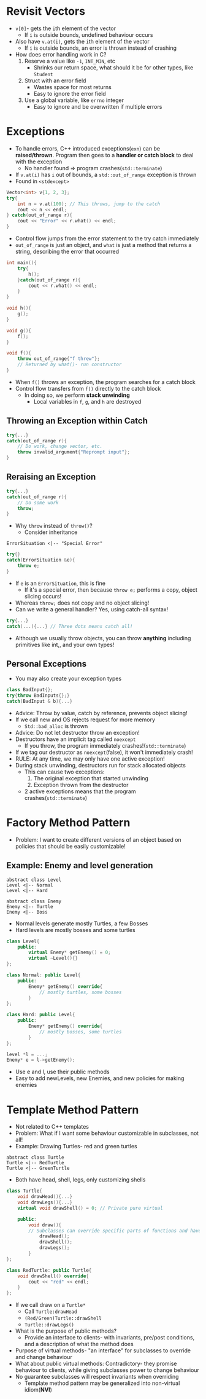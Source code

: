 # Revisit Vectors
- `v[0]`- gets the `i`th element of the vector
	- If `i` is outside bounds, undefined behaviour occurs
- Also have `v.at(i)`, gets the `i`th element of the vector
	- If `i` is outside bounds, an error is thrown instead of crashing
- How does error handling work in C?
	1. Reserve a value like `-1`, `INT_MIN`, etc
		- Shrinks our return space, what should it be for other types, like `Student`
	2. Struct with an error field
		- Wastes space for most returns
		- Easy to ignore the error field
	3. Use a global variable, like `errno` integer
		- Easy to ignore and be overwritten if multiple errors
# Exceptions
- To handle errors, C++ introduced exceptions(`exn`) can be **raised/thrown**. Program then goes to a **handler or catch block** to deal with the exception
	- No handler found => program crashes(`std::terminate`)
- If `v.at(i)` has `i` out of bounds, a `std::out_of_range` exception is thrown
- Found in `<stdexcept>`
```cpp
Vector<int> v{1, 2, 3};
try{
	int n = v.at(100); // This throws, jump to the catch
	cout << n << endl;
} catch(out_of_range r){
	cout << "Error" << r.what() << endl;
}
```
- Control flow jumps from the error statement to the try catch immediately
- `out_of_range` is just an object, and `what` is just a method that returns a string, describing the error that occurred
```cpp
int main(){
	try{
		h();
	}catch(out_of_range r){
		cout << r.what() << endl;
	}
}

void h(){
	g();
}

void g(){
	f();
}

void f(){
	throw out_of_range{"f threw"};
	// Returned by what()- run constructor
}
```
- When `f()` throws an exception, the program searches for a catch block
- Control flow transfers from `f()` directly to the catch block
	- In doing so, we perform **stack unwinding**
		- Local variables in `f`, `g`, and `h` are destroyed
## Throwing an Exception within Catch
```cpp
try{...}
catch(out_of_range r){
	// Do work, change vector, etc.
	throw invalid_argument{"Reprompt input"};
}
```
## Reraising an Exception
```cpp
try{...}
catch(out_of_range r){
	// Do some work
	throw;
}
```
- Why `throw` instead of `throw()`?
	- Consider inheritance
```plantuml
ErrorSituation <|-- "Special Error"
```
```cpp
try{}
catch(ErrorSituation &e){
	throw e;
}
```
- If `e` is an `ErrorSituation`, this is fine
	- If it's a special error, then because `throw e;` performs a copy, object slicing occurs!
- Whereas `throw;` does not copy and no object slicing!
- Can we write a general handler? Yes, using catch-all syntax!
```cpp
try{...}
catch(...){...} // Three dots means catch all!
```
- Although we usually throw objects, you can throw **anything** including primitives like int,, and your own types!
## Personal Exceptions
- You may also create your exception types
```cpp
class BadInput{};
try{throw BadInputs{};}
catch(BadInput & b){...}
```
- Advice: Throw by value, catch by reference, prevents object slicing!
- If we call new and OS rejects request for more memory
	- `Std::bad_alloc` is thrown
- Advice: Do not let destructor throw an exception!
- Destructors have an implicit tag called `noexcept`
	- If you throw, the program immediately crashes!(`std::terminate`)
- If we tag our destructor as `noexcept`(false), it won't immediately crash!
- RULE: At any time, we may only have one active exception!
- During stack unwinding, destructors run for stack allocated objects
	- This can cause two exceptions:
		1. The original exception that started unwinding
		2. Exception thrown from the destructor
	- 2 active exceptions means that the program crashes(`std::terminate`)
# Factory Method Pattern
- Problem: I want to create different versions of an object based on policies that should be easily customizable!
## Example: Enemy and level generation
```plantuml
abstract class Level
Level <|-- Normal
Level <|-- Hard

abstract class Enemy
Enemy <|-- Turtle
Enemy <|-- Boss
```
- Normal levels generate mostly Turtles, a few Bosses
- Hard levels are mostly bosses and some turtles
```cpp
class Level{
	public:
		virtual Enemy* getEnemy() = 0;
		virtual ~Level(){}
};

class Normal: public Level{
	public:
		Enemy* getEnemy() override{
			// mostly turtles, some bosses	
		}
};

class Hard: public Level{
	public:
		Enemy* getEnemy() override{
			// mostly bosses, some turtles
		}
};

level *l = ...;
Enemy* e = l->getEnemy();
```
- Use e and l, use their public methods
- Easy to add newLevels, new Enemies, and new policies for making enemies
# Template Method Pattern
- Not related to C++ templates
- Problem: What if I want some behaviour customizable in subclasses, not all!
- Example: Drawing Turtles- red and green turtles
```plantuml
abstract class Turtle
Turtle <|-- RedTurtle
Turtle <|-- GreenTurtle
```
- Both have head, shell, legs, only customizing shells
```cpp
class Turtle{
	void drawHead(){...}
	void drawLegs(){...}
	virtual void drawShell() = 0; // Private pure virtual

	public:
		void draw(){
		// Subclasses can override specific parts of functions and have a unique draw function
			drawHead();
			drawShell();
			drawLegs();
		}
};

class RedTurtle: public Turtle{
	void drawShell() override{
		cout << "red" << endl;
	}
};
```
- If we call draw on a `Turtle*`
	- Call `Turtle:drawHead`
	- `(Red/Green)Turtle::drawShell`
	- `Turtle::drawLegs()`
- What is the purpose of public methods?
	- Provide an interface to clients- with invariants, pre/post conditions, and a description of what the method does
- Purpose of virtual methods- "an interface" for subclasses to override and change behaviour
- What about public virtual methods: Contradictory- they promise behaviour to clients, while giving subclasses power to change behaviour
- No guarantee subclasses will respect invariants when overriding
	- Template method pattern may be generalized into non-virtual idiom(**NVI**)